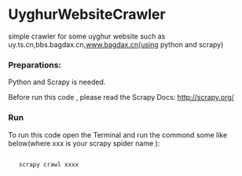 # UyghurWebsiteCrawler
simple crawler for some uyghur website such  as uy.ts.cn,bbs.bagdax.cn,www.bagdax.cn(using python and scrapy)

### Preparations:
Python and Scrapy is needed.

Before run this code , please read the Scrapy Docs:
http://scrapy.org/

### Run
To run this code open the Terminal and run the commond some like below(where xxx is your scrapy spider name ):

<code>
   scrapy crawl xxxx 
</code>

